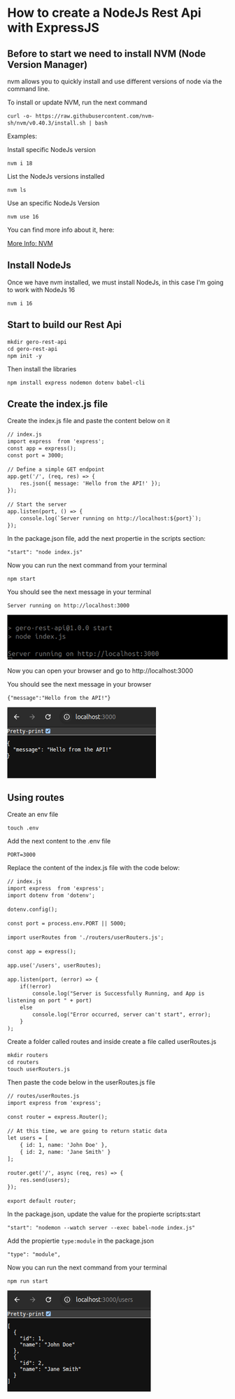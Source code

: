 # How to create a NodeJs Rest Api with ExpressJS

## Before to start we need to install NVM (Node Version Manager)

nvm allows you to quickly install and use different versions of node via the command line.

To install or update NVM, run the next command

```
curl -o- https://raw.githubusercontent.com/nvm-sh/nvm/v0.40.3/install.sh | bash
```

Examples:

Install specific NodeJs version
```
nvm i 18
```

List the NodeJs versions installed

```
nvm ls
```

Use an specific NodeJs Version

```
nvm use 16
```

You can find more info about it, here:

[More Info: NVM](https://github.com/nvm-sh/nvm)



## Install NodeJs

Once we have nvm installed, we must install NodeJs, in this case I'm going to work with NodeJs 16

```
nvm i 16
```

## Start to build our Rest Api

```
mkdir gero-rest-api
cd gero-rest-api
npm init -y
```

Then install the libraries

```
npm install express nodemon dotenv babel-cli
```

## Create the index.js file

Create the index.js file and paste the content below on it

```
// index.js
import express  from 'express';
const app = express();
const port = 3000;

// Define a simple GET endpoint
app.get('/', (req, res) => {
    res.json({ message: 'Hello from the API!' });
});

// Start the server
app.listen(port, () => {
    console.log(`Server running on http://localhost:${port}`);
});
```

In the package.json file, add the next propertie in the scripts section:

```
"start": "node index.js"    
```

Now you can run the next command from your terminal

```
npm start
```

You should see the next message in your terminal

```
Server running on http://localhost:3000
``` 

![View from terminal](images/running.png)


Now you can open your browser and go to http://localhost:3000   

You should see the next message in your browser

```
{"message":"Hello from the API!"}
``` 

![View from browser](images/browser.png)


## Using routes

Create an env file

```
touch .env
```

Add the next content to the .env file

```
PORT=3000
```

Replace the content of the index.js file with the code below:

``` 
// index.js     
import express  from 'express';
import dotenv from 'dotenv';

dotenv.config();

const port = process.env.PORT || 5000;

import userRoutes from './routers/userRouters.js';

const app = express();

app.use('/users', userRoutes);

app.listen(port, (error) => {
	if(!error)
		console.log("Server is Successfully Running, and App is listening on port " + port)
	else
		console.log("Error occurred, server can't start", error);
	}
);
```

Create a folder called routes and inside create a file called userRoutes.js

```
mkdir routers
cd routers
touch userRouters.js
```

Then paste the code below in the userRoutes.js file

```
// routes/userRoutes.js
import express from 'express';

const router = express.Router();

// At this time, we are going to return static data
let users = [
    { id: 1, name: 'John Doe' },
    { id: 2, name: 'Jane Smith' }
];

router.get('/', async (req, res) => {
    res.send(users);
});

export default router;
```

In the package.json, update the value for the propierte scripts:start

``` 
"start": "nodemon --watch server --exec babel-node index.js"
```

Add the propiertie ```type:module``` in the package.json

```
"type": "module",
```

Now you can run the next command from your terminal

```
npm run start
``` 

![Static Data](images/static-data.png)

